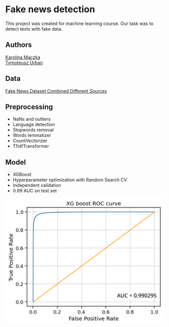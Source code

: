 # Fake news detection
This project was created for machine learning course. Our task was to detect texts with fake data.

## Authors
[Karolina Mączka](https://github.com/KarolinaMaczka)<br>
[Tymoteusz Urban](https://github.com/tymsoncyferki)

## Data
[Fake News Dataset Combined Different Sources](https://www.kaggle.com/datasets/mohammadaflahkhan/fake-news-dataset-combined-different-sources)

## Preprocessing

- NaNs and outliers
- Language detection
- Stopwords removal
- Words lemmatizer
- CountVectorizer
- TfidfTransformer

## Model

- XGBoost
- Hyperparameter optimization with Random Search CV
- Independent validation
- 0.99 AUC on test set

<img src="https://github.com/tymsoncyferki/ItML-Fake-News-Detection/blob/main/readme_files/roc_curve.png" width=500>

